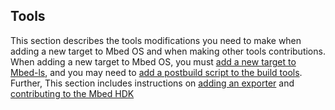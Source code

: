 <h2 id="contributing-tools">Tools</h2>

This section describes the tools modifications you need to make when adding a new target to Mbed OS and when making other tools contributions. When adding a new target to Mbed OS, you must [add a new target to Mbed-ls](/docs/v5.8/reference/contributing-tools.html#mbed-ls), and you may need to [add a postbuild script to the build tools](/docs/v5.8/reference/contributing-tools.html#build-tool). Further, This section includes instructions on [adding an exporter](/docs/v5.8/reference/contributing-tools.html#adding-exporters) and [contributing to the Mbed HDK](/docs/v5.8/reference/contributing-tools.html#arm-mbed-hdk)

